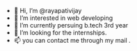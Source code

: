 - 👋 Hi, I’m @rayapativijay
- 👀 I’m interested in web developing
- 🌱 I’m currently persuing b.tech 3rd year
- 💞️ I’m looking for the internships.
- 📫 you can contact me through my mail .

<!---
rayapativijay/rayapativijay is a ✨ special ✨ repository because its `README.md` (this file) appears on your GitHub profile.
You can click the Preview link to take a look at your changes.
--->
